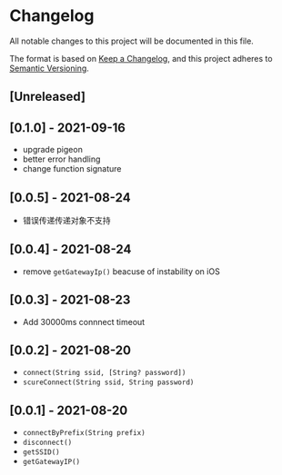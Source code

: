 # Changelog

All notable changes to this project will be documented in this file.

The format is based on [Keep a Changelog](https://keepachangelog.com/en/1.0.0/), and this project adheres
to [Semantic Versioning](https://semver.org/spec/v2.0.0.html).


## [Unreleased]


## [0.1.0] - 2021-09-16

- upgrade pigeon
- better error handling
- change function signature

## [0.0.5] - 2021-08-24

- 错误传递传递对象不支持

## [0.0.4] - 2021-08-24

- remove `getGatewayIp()` beacuse of instability on iOS

## [0.0.3] - 2021-08-23

- Add 30000ms connnect timeout

## [0.0.2] - 2021-08-20

- `connect(String ssid, [String? password])`
- `scureConnect(String ssid, String password)`

## [0.0.1] - 2021-08-20

- `connectByPrefix(String prefix)`
- `disconnect()`
- `getSSID()`
- `getGatewayIP()`